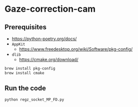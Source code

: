 # Gaze-correction-cam

## Prerequisites

- https://python-poetry.org/docs/
- `AppKit`
  - https://www.freedesktop.org/wiki/Software/pkg-config/
- `dlib`
  - https://cmake.org/download/

```bash
brew install pkg-config
brew install cmake
```

## Run the code

```bash
python regz_socket_MP_FD.py
```
